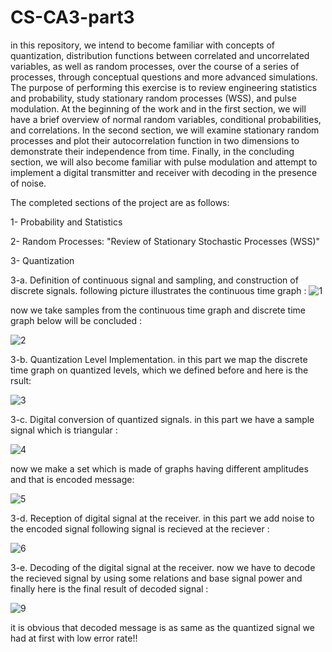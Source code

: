 # CS-CA3-part3
in this repository, we intend to become familiar with concepts of quantization, distribution functions between correlated and uncorrelated variables, as well as random processes, over the course of a series of processes, through conceptual questions and more advanced simulations.
The purpose of performing this exercise is to review engineering statistics and probability, study stationary random processes (WSS), and pulse modulation. At the beginning of the work and in the first section, we will have a brief overview of normal random variables, conditional probabilities, and correlations. In the second section, we will examine stationary random processes and plot their autocorrelation function in two dimensions to demonstrate their independence from time. Finally, in the concluding section, we will also become familiar with pulse modulation and attempt to implement a digital transmitter and receiver with decoding in the presence of noise.

The completed sections of the project are as follows:

1- Probability and Statistics

2- Random Processes: "Review of Stationary Stochastic Processes (WSS)"

3- Quantization

3-a. Definition of continuous signal and sampling, and construction of discrete signals.
following picture illustrates the continuous time graph :
![1](https://github.com/Mm-Fazlollahpour/CS-CA3-part3/assets/156366692/be4e274c-df40-40cb-9bba-9488832caa35)

now we take samples from the continuous time graph and discrete time graph below will be concluded :

![2](https://github.com/Mm-Fazlollahpour/CS-CA3-part3/assets/156366692/37a748b0-324a-485f-96ce-1661eda4d5ca)

3-b. Quantization Level Implementation.
in this part we map the discrete time graph on quantized levels, which we defined before and here is the rsult:

![3](https://github.com/Mm-Fazlollahpour/CS-CA3-part3/assets/156366692/ef605268-4eb9-4e02-8fb5-de7d7c4c849f)

3-c. Digital conversion of quantized signals.
in this part we have a sample signal which is triangular :

![4](https://github.com/Mm-Fazlollahpour/CS-CA3-part3/assets/156366692/1223e60b-8110-4f96-b0b3-597d2ee6b056)

now we make a set which is made of graphs having different amplitudes and that is encoded message:

![5](https://github.com/Mm-Fazlollahpour/CS-CA3-part3/assets/156366692/e23bc8b7-fc2c-4f46-adae-f6e9f8a6faf6)

3-d. Reception of digital signal at the receiver.
in this part we add noise to the encoded signal
following signal is recieved at the reciever :

![6](https://github.com/Mm-Fazlollahpour/CS-CA3-part3/assets/156366692/37b0b3ec-db76-4a18-91ca-98b9500c168b)

3-e. Decoding of the digital signal at the receiver.
now we have to decode the recieved signal by using some relations and base signal power 
and finally here is the final result of decoded signal :

![9](https://github.com/Mm-Fazlollahpour/CS-CA3-part3/assets/156366692/1927c241-9591-4098-ac79-5880e6628b10)

it is obvious that decoded message is as same as the quantized signal we had at first with low error rate!!


